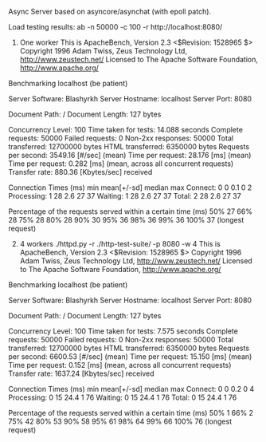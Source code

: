 Async Server based on asyncore/asynchat (with epoll patch).


Load testing results:
ab -n 50000 -c 100 -r http://localhost:8080/

1) One worker
This is ApacheBench, Version 2.3 <$Revision: 1528965 $>
Copyright 1996 Adam Twiss, Zeus Technology Ltd, http://www.zeustech.net/
Licensed to The Apache Software Foundation, http://www.apache.org/

Benchmarking localhost (be patient)


Server Software:        Blashyrkh
Server Hostname:        localhost
Server Port:            8080

Document Path:          /
Document Length:        127 bytes

Concurrency Level:      100
Time taken for tests:   14.088 seconds
Complete requests:      50000
Failed requests:        0
Non-2xx responses:      50000
Total transferred:      12700000 bytes
HTML transferred:       6350000 bytes
Requests per second:    3549.16 [#/sec] (mean)
Time per request:       28.176 [ms] (mean)
Time per request:       0.282 [ms] (mean, across all concurrent requests)
Transfer rate:          880.36 [Kbytes/sec] received

Connection Times (ms)
              min  mean[+/-sd] median   max
Connect:        0    0   0.1      0       2
Processing:     1   28   2.6     27      37
Waiting:        1   28   2.6     27      37
Total:          2   28   2.6     27      37

Percentage of the requests served within a certain time (ms)
  50%     27
  66%     28
  75%     28
  80%     28
  90%     30
  95%     36
  98%     36
  99%     36
 100%     37 (longest request)


2) 4 workers
./httpd.py -r ./http-test-suite/ -p 8080 -w 4
This is ApacheBench, Version 2.3 <$Revision: 1528965 $>
Copyright 1996 Adam Twiss, Zeus Technology Ltd, http://www.zeustech.net/
Licensed to The Apache Software Foundation, http://www.apache.org/

Benchmarking localhost (be patient)


Server Software:        Blashyrkh
Server Hostname:        localhost
Server Port:            8080

Document Path:          /
Document Length:        127 bytes

Concurrency Level:      100
Time taken for tests:   7.575 seconds
Complete requests:      50000
Failed requests:        0
Non-2xx responses:      50000
Total transferred:      12700000 bytes
HTML transferred:       6350000 bytes
Requests per second:    6600.53 [#/sec] (mean)
Time per request:       15.150 [ms] (mean)
Time per request:       0.152 [ms] (mean, across all concurrent requests)
Transfer rate:          1637.24 [Kbytes/sec] received

Connection Times (ms)
              min  mean[+/-sd] median   max
Connect:        0    0   0.2      0       4
Processing:     0   15  24.4      1      76
Waiting:        0   15  24.4      1      76
Total:          0   15  24.4      1      76

Percentage of the requests served within a certain time (ms)
  50%      1
  66%      2
  75%     42
  80%     53
  90%     58
  95%     61
  98%     64
  99%     66
 100%     76 (longest request)


